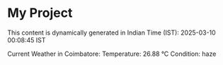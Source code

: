 # My Project

This content is dynamically generated in Indian Time (IST): 2025-03-10 00:08:45 IST


Current Weather in Coimbatore:
Temperature: 26.88 °C
Condition: haze
